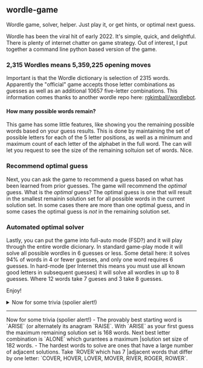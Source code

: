 ## wordle-game

Wordle game, solver, helper.  Just play it, or get hints, or optimal next guess.

Wordle has been the viral hit of early 2022.  It's simple, quick, and delightful.
There is plenty of internet chatter on game strategy.
Out of interest, I put together a command line python based version of the game.

### 2,315 Wordles means 5,359,225 opening moves
Important is that the Wordle dictionary is selection of 2315 words.  Apparently the
"official" game accepts those letter combinations as guesses as well as an additional
10657 five-letter combinations. This information comes thanks to another wordle repo
here: [rgkimball/wordlebot](//github.com/rgkimball/wordlebot).

#### How many possible words remain?
This game has some little features, like showing you the remaining possible words
based on your guess results.  This is done by maintaining the set of possible letters
for each of the 5 letter positions, as well as a minimum and maximum count of each
letter of the alphabet in the full word.  The can will let you request to see the
size of the remaining soltuion set of words.  Nice.

### Recommend optimal guess
Next, you can ask the game to recommend a guess based on what has been learned from
prior guesses.  The game will recommend the *optimal* guess.  What is the *optimal*
guess? The optimal guess is one that will result in the smallest remainin solution
set for all possible words in the current solution set. In some cases there are more
than one optimal guess, and in some cases the optimal guess is *not* in the remaining
solution set.

### Automated optimal solver
Lastly, you can put the game into full-auto mode (FSD?) and it will play through the
entire wordle dicionary.  In standard game-play mode it will solve all possible wordles
in 6 guesses or less. Some detail here: it solves 94% of words in 4 or fewer guesses,
and only one word requires 6 guesses. In hard-mode (per Internet this means you must
use all known good letters in subsequent guesses) it will solve all wordles in up to 8
guesses. Where 12 words take 7 gueses and 3 take 8 guesses.

Enjoy!

<details>
<summary markdown="span">Now for some trivia (spolier alert!)</summary>
- The provably best starting word is `ARISE` (or alternately its anagram `RAISE`.  With `ARISE`
as your first guess the maximum remaining solution set is 168 words. Next best letter
combination is `ALONE` which gurantees a maximum |solution set size of
182 words.
- The hardest words to solve are ones that have a large number of adjacent
solutions.  Take `ROVER`which has 7 |adjacent words that differ by one
letter: `COVER, HOVER, LOVER, MOVER, RIVER, ROGER, ROWER`.
</details>

----
<xxdetails>
<xxsummary markdown="span">Now for some trivia (spolier alert!)</xxsummary>
- The provably best starting word is `ARISE` (or alternately its anagram `RAISE`.  With `ARISE`
as your first guess the maximum remaining solution set is 168 words. Next best letter
combination is `ALONE` which gurantees a maximum |solution set size of
182 words.
- The hardest words to solve are ones that have a large number of adjacent
solutions.  Take `ROVER`which has 7 |adjacent words that differ by one
letter: `COVER, HOVER, LOVER, MOVER, RIVER, ROGER, ROWER`.
</xxdetails>

